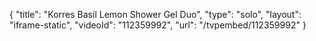{
    "title": "Korres Basil Lemon Shower Gel Duo",
    "type": "solo",
    "layout": "iframe-static",
    "videoId": "112359992",
    "url": "\/tvpembed\/112359992"
}
